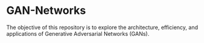 # GAN-Networks
The objective of this repository is to explore the architecture, efficiency, and applications of Generative Adversarial Networks (GANs).
